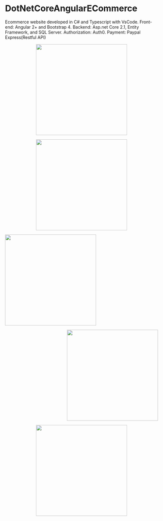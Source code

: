 # DotNetCoreAngularECommerce
Ecommerce website developed in C# and Typescript with VsCode. Front-end: Angular 2+ and Bootstrap 4. Backend: Asp.net Core 2.1, Entity Framework, and SQL Server.  Authorization: Auth0.  Payment: Paypal Express(Restful API)

<p align="center">
  <img src="https://chrisyou-backup-website.s3.amazonaws.com/auth0-techno-babel.png" width="300">
  </p>
  <p align="center">
  <img src="https://chrisyou-backup-website.s3.amazonaws.com/assets/eCommerce-Buy-New.png" width="300">
  </p>
  <p align="left">
  <img src="https://chrisyou-backup-website.s3.amazonaws.com/assets/eCommerce-Sell.png" width="300">
  </p>
  <p align="right">
  <img src="https://chrisyou-backup-website.s3.amazonaws.com/assets/eCommerce-Shopping-Cart.png" width="300">
  </p>
  <p align="center">
  <img src="https://chrisyou-backup-website.s3.amazonaws.com/assets/eCommerce-Checkout.png" width="300">
</p>
